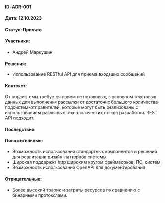 #### ID: ADR-001

#### Дата: 12.10.2023

#### Статус: Принято

#### Участники:

* Андрей Маркушин

#### Решения:

* Использование RESTful API для приема входящих сообщений

#### Контекст:

От подсистемы требуется прием не потоковых, в основном текстовых данных для выполнения рассылки от достаточно большого количества подсистем-отправителей, которые могут быть реализованы с использованием различных технологических стеков разработки. REST API подходит.

#### Последствия:

#### Положительные:

* Возможность использования стандартных компонентов и решений для реализации дизайн-паттернов системы
* Широкая поддержка http широким кругом фреймворков, ПО, систем
* Возможность использования OpenAPI для документирования

#### Отрицательные:

* Более высокий трафик и затраты ресурсов по сравнению с бинарными протоколами.
